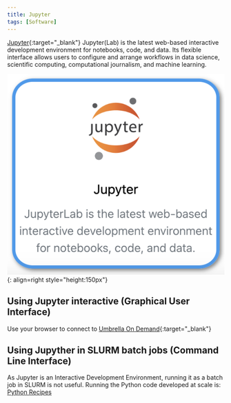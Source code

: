 ```yaml
---
title: Jupyter
tags: [Software]
---
```


[Jupyter](https://jupyter.org/){:target="_blank"} Jupyter(Lab) is the latest web-based interactive development environment for notebooks, code, and data. Its flexible interface allows users to configure and arrange workflows in data science, scientific computing, computational journalism, and machine learning.

![Jupyter in Umbrella On Demdand](jupyter-ood.png){: align=right style="height:150px"}

## Using Jupyter interactive (Graphical User Interface)

Use your browser to connect to [Umbrella On Demand](https://hpc.tue.nl){:target="_blank"}

## Using Jupyther in SLURM batch jobs (Command Line Interface)

As Jupyter is an Interactive Development Environment, running it as a batch job in SLURM is not useful. Running the Python code developed at scale is: [Python Recipes](python.md)